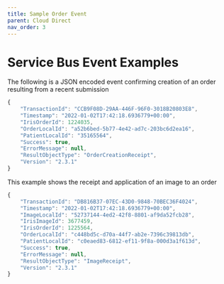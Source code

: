 ```yaml
---
title: Sample Order Event
parent: Cloud Direct
nav_order: 3
---
```


# Service Bus Event Examples

The following is a JSON encoded event confirming creation of an order resulting from a recent submission

```javascript
{
    "TransactionId": "CCB9F08D-29AA-446F-96F0-3018B20803E8",
    "Timestamp": "2022-01-02T17:42:18.6936779+00:00",
    "IrisOrderId": 1224035,
    "OrderLocalId": "a52b6bed-5b77-4e42-ad7c-203bc6d2ea16",
    "PatientLocalId": "35165564",
    "Success": true,
    "ErrorMessage": null,
    "ResultObjectType": "OrderCreationReceipt",
    "Version": "2.3.1"
}
```
 
This example shows the receipt and application of an image to an order

```javascript 
{
    "TransactionId": "DB816B37-07EC-43D0-9848-70BEC36F4024",
    "Timestamp": "2022-01-02T17:42:18.6936779+00:00",
    "ImageLocalId": "52737144-4ed2-42f8-8801-af9da52fcb28",
    "IrisImageId": 3677459,
    "IrisOrderId": 1225564,
    "OrderLocalId": "c448bd5c-d70a-44f7-ab2e-7396c39813db",
    "PatientLocalId": "c0eaed83-6812-ef11-9f8a-000d3a1f613d",
    "Success": true,
    "ErrorMessage": null,
    "ResultObjectType": "ImageReceipt",
    "Version": "2.3.1"
}
```
